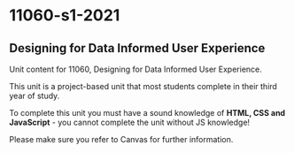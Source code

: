 # 11060-s1-2021

## Designing for Data Informed User Experience

Unit content for 11060, Designing for Data Informed User Experience.

This unit is a project-based unit that most students complete in their third year of study.

To complete this unit you must have a sound knowledge of **HTML, CSS and JavaScript** - you cannot complete the unit without JS knowledge!

Please make sure you refer to Canvas for further information.
